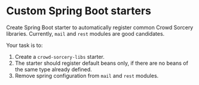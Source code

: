 # Custom Spring Boot starters

Create Spring Boot starter to automatically register common Crowd Sorcery
libraries. Currently, `mail` and `rest` modules are good candidates.

Your task is to:

1. Create a `crowd-sorcery-libs` starter.
2. The starter should register default beans only, if there are no beans of
   the same type already defined.
3. Remove spring configuration from `mail` and `rest` modules.